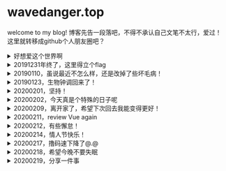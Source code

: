 # wavedanger.top
welcome to my blog!
博客先告一段落吧，不得不承认自己文笔不太行，爱过！
这里就转移成github个人朋友圈吧？
<details>
  <summary>好想爱这个世界啊</summary>
  
  [原唱](https://www.bilibili.com/video/av78067912/)
[日文版](https://m.bilibili.com/audio/au1212855)
</details>
<details>
  <summary>20191231年终了，这里得立个flag</summary>
  
[给自己的信](https://music.163.com/#/song?id=456175578)
</details>
<details>
  <summary>20190110，虽说最近不怎么样，还是改掉了些坏毛病！</summary>
  
[世间美好与你环环相扣](https://music.163.com/#/song?id=1363948882)
</details>
<details>
  <summary>20190123，生物钟调回来了！</summary>
  
[还好一切都来得及](https://music.163.com/#/song?id=1302609393)
</details>
<details>
  <summary>20200201，坚持！</summary>
  
[我们别时和见时不同](https://music.163.com/#/song?id=863464857)
</details>
<details>
  <summary>20200202，今天真是个特殊的日子呢</summary>
  
[我不想改变世界 我只想不被世界改变](https://music.163.com/#/song?id=454966179)
</details>
<details>
  <summary>20200209，离开家了，希望下次回去我能变得更好！</summary>
  
[一生守候](https://music.163.com/#/song?id=192219)
</details>
<details>
  <summary>20200211，review Vue again</summary>
  
[远行](https://music.163.com/#/song?id=1329459513)
</details>
<details>
  <summary>20200212，有些懈怠！</summary>
  
[今天推荐个看番网址](http://www.zzzfun.com/)
</details>
<details>
  <summary>20200214，情人节快乐！</summary>
  
[处处吻（Cover：杨千嬅）](https://music.163.com/#/song?id=1423030469)
</details>
<details>
  <summary>20200217，撸码速下降了@.@</summary>
  
[可乐](https://music.163.com/#/song?id=29759733)
</details>
<details>
  <summary>20200218，希望今晚不要失眠</summary>
  
[温柔](https://music.163.com/#/song?id=386538)
</details>
<details>
  <summary>20200219，分享一件事</summary>
  
* 谨慎使用git reset --hard
  * 由于我在使用以上命令时，就是我一个项目的readme，是没有push、commit、add，仅仅只是ctrl+s
  * 然后我执行的git reset hard
  * 再打开vscode时想写readme时，一片茫然！
  * 之前那么多个分支我都没有提交，想到最后才提交，没想到啊
  * 抱着尝试的忐忑心理我打开了google：commit的可以恢复，add可以恢复。。。完了！
  * 是的，没想到啊，我一个ctrl+z就让我活了过来
  * 是这样的，vscode的readme选项卡我没有关掉
  * 众所周知，编辑器都有缓存，即使全部清空，也可以撤消！
  * 最后，还是要谨慎使用这条命令，幸好这次幸运，要不然就，哈哈！
</details>
